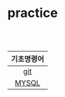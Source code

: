 # practice
<br/>
<br/>


|기초명령어|
|:---:|
|[git](https://github.com/jsjune/basic/blob/master/git.md)|
|[MYSQL](https://github.com/jsjune/basic/blob/master/MYSQL.md)|
